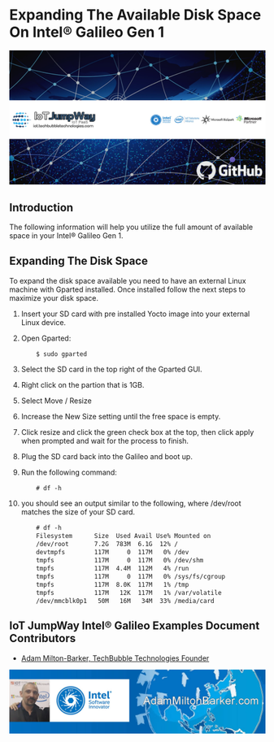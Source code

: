 # Expanding The Available Disk Space On Intel® Galileo Gen 1

![IoT JumpWay Docs](../../images/main/IoT-Jumpway.jpg)

## Introduction

The following information will help you utilize the full amount of available space in your Intel® Galileo Gen 1.

## Expanding The Disk Space

To expand the disk space available you need to have an external Linux machine with Gparted installed. Once installed follow the next steps to maximize your disk space.

1. Insert your SD card with pre installed Yocto image into your external Linux device.

2. Open Gparted:

    ```
        $ sudo gparted
    ```

3. Select the SD card in the top right of the Gparted GUI.

4. Right click on the partion that is 1GB.

5. Select Move / Resize

6. Increase the New Size setting until the free space is empty.

7. Click resize and click the green check box at the top, then click apply when prompted and wait for the process to finish.

8. Plug the SD card back into the Galileo and boot up.

9. Run the following command:

    ```
        # df -h
    ```

10. you should see an output similar to the following, where /dev/root matches the size of your SD card.

    ```
        # df -h
        Filesystem      Size  Used Avail Use% Mounted on
        /dev/root       7.2G  783M  6.1G  12% /
        devtmpfs        117M     0  117M   0% /dev
        tmpfs           117M     0  117M   0% /dev/shm
        tmpfs           117M  4.4M  112M   4% /run
        tmpfs           117M     0  117M   0% /sys/fs/cgroup
        tmpfs           117M  8.0K  117M   1% /tmp
        tmpfs           117M   12K  117M   1% /var/volatile
        /dev/mmcblk0p1   50M   16M   34M  33% /media/card
    ```

## IoT JumpWay Intel® Galileo Examples Document Contributors

- [Adam Milton-Barker, TechBubble Technologies Founder](https://github.com/iotJumpway "Adam Milton-Barker, TechBubble Technologies Founder")

![Adam Milton-Barker,  Intel Software Innovator](../../images/main/Intel-Software-Innovator.jpg)



